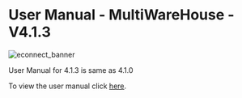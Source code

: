 #  User Manual - MultiWareHouse - V4.1.3

![econnect_banner](../../../../../images/banner-econnect-m3.jpg)

User Manual for 4.1.3 is same as 4.1.0

To view the user manual click [here](../4.1.0/usermanual-multiwarehouse.md).

